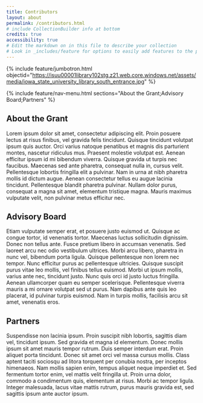 ```yaml
---
title: Contributors
layout: about
permalink: /contributors.html
# include CollectionBuilder info at bottom
credits: true
accessibility: true
# Edit the markdown on in this file to describe your collection
# Look in _includes/feature for options to easily add features to the page
---
```


{% include feature/jumbotron.html objectid="https://isuu00001library102stg.z21.web.core.windows.net/assets/media/iowa_state_university_library_south_entrance.jpg" %} 

{% include feature/nav-menu.html sections="About the Grant;Advisory Board;Partners" %}

## About the Grant
Lorem ipsum dolor sit amet, consectetur adipiscing elit. Proin posuere lectus at risus finibus, vel gravida felis tincidunt. Quisque tincidunt volutpat ipsum quis auctor. Orci varius natoque penatibus et magnis dis parturient montes, nascetur ridiculus mus. Praesent molestie volutpat est. Aenean efficitur ipsum id mi bibendum viverra. Quisque gravida ut turpis nec faucibus. Maecenas sed ante pharetra, consequat nulla in, cursus velit. Pellentesque lobortis fringilla elit a pulvinar. Nam in urna at nibh pharetra mollis id dictum augue. Aenean consectetur tellus eu augue lacinia tincidunt. Pellentesque blandit pharetra pulvinar. Nullam dolor purus, consequat a magna sit amet, elementum tristique magna. Mauris maximus vulputate velit, non pulvinar metus efficitur nec.
## Advisory Board
Etiam vulputate semper erat, et posuere justo euismod ut. Quisque ac congue tortor, id venenatis tortor. Maecenas luctus sollicitudin dignissim. Donec non tellus ante. Fusce pretium libero in accumsan venenatis. Sed laoreet arcu nec odio vestibulum ultrices. Morbi arcu libero, pharetra in nunc vel, bibendum porta ligula. Quisque pellentesque non lorem nec tempor. Nunc efficitur purus ac pellentesque ultricies. Quisque suscipit purus vitae leo mollis, vel finibus tellus euismod. Morbi ut ipsum mollis, varius ante nec, tincidunt justo. Nunc quis orci id justo luctus fringilla. Aenean ullamcorper quam eu semper scelerisque. Pellentesque viverra mauris a mi ornare volutpat sed ut purus. Nam dapibus ante quis leo placerat, id pulvinar turpis euismod. Nam in turpis mollis, facilisis arcu sit amet, venenatis eros.
## Partners
Suspendisse non lacinia ipsum. Proin suscipit nibh lobortis, sagittis diam vel, tincidunt ipsum. Sed gravida et magna id elementum. Donec mollis ipsum sit amet mauris tempor rutrum. Duis semper interdum erat. Proin aliquet porta tincidunt. Donec sit amet orci vel massa cursus mollis. Class aptent taciti sociosqu ad litora torquent per conubia nostra, per inceptos himenaeos. Nam mollis sapien enim, tempus aliquet neque imperdiet et. Sed fermentum tortor enim, vel mattis velit fringilla ut. Proin urna dolor, commodo a condimentum quis, elementum at risus. Morbi ac tempor ligula. Integer malesuada, lacus vitae mattis rutrum, purus mauris gravida est, sed sagittis ipsum ante auctor ipsum.